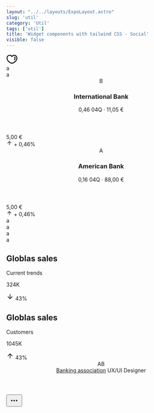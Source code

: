 ```yaml
---
layout: "../../layouts/ExpoLayout.astro"
slug: 'util'
category: 'Util'
tags: ['util']
title: 'Widget components with tailwind CSS - Social'
visible: false
---
```


<article class="border shadow-sm break-inside overflow-hidden relative flex flex-col gap-2 rounded-xl text-sm mb-3 p-3 bg-white dark:bg-gray-950 dark:text-white dark:border-gray-900" data-filter="social">
  <svg data-icon="heart" xmlns="http://www.w3.org/2000/svg" viewBox="0 0 24 24" stroke-width="2" width="30" height="30" class="text-rose-600">
    <path fill="none" stroke="currentColor" d="M16.77,3.41A5.73,5.73,0,0,0,12,6,5.73,5.73,0,0,0,1.5,9.14C1.5,17.73,12,20.59,12,20.59S22.5,17.73,22.5,9.14A5.72,5.72,0,0,0,16.77,3.41Z"></path>
    <path fill="none" stroke="currentColor" d="M16.77,7.23a1.9,1.9,0,0,1,1.91,1.91,6.25,6.25,0,0,1-1.95,4.43"></path>
  </svg>
</article>



<section class="grid grid-cols-2 gap-3 mb-3">
  <article class="border shadow-sm break-inside overflow-hidden relative flex flex-col gap-2 rounded-xl text-sm p-3 bg-white dark:bg-gray-950 dark:text-white dark:border-gray-900" data-filter="social">
    a
  </article>
  <article class="border shadow-sm break-inside overflow-hidden relative flex flex-col gap-2 rounded-xl text-sm p-3 bg-white dark:bg-gray-950 dark:text-white dark:border-gray-900" data-filter="social">
    a
  </article>
</section>




<article class="border shadow-sm break-inside overflow-hidden relative flex flex-col gap-2 rounded-xl text-sm mb-3 p-3 bg-white dark:bg-gray-950 dark:text-white dark:border-gray-900" data-filter="social">
  <section class="h-28 grid grid-cols-9 gap-2 justify-end items-end">
    <div class="rounded-md w-full h-[33%] bg-violet-600"></div>
    <div class="rounded-md w-full h-[58%] bg-emerald-500"></div>
    <div class="rounded-md w-full h-[68%] bg-violet-600"></div>
    <div class="rounded-md w-full h-[50%] bg-emerald-500"></div>
    <div class="rounded-md w-full h-[25%] bg-violet-600"></div>
    <div class="rounded-md w-full h-[40%] bg-emerald-500"></div>
    <div class="rounded-md w-full h-full bg-violet-600"></div>
    <div class="rounded-md w-full h-[81%] bg-emerald-500"></div>
    <div class="rounded-md w-full h-[33%] bg-violet-600"></div>
  </section>
</article>


<article class="break-inside overflow-hidden relative flex items-center gap-2 rounded-xl text-sm mb-3 p-3 bg-gray-100 dark:text-white dark:bg-gray-900" data-filter="social">
  <header class="flex items-center gap-3 flex-1 w-full">
    <span class="w-10 h-10 bg-blue-700 rounded-full flex items-center justify-center text-lg font-bold text-white">B</span>
    <div class="flex flex-col gap-1">
      <h3 class="text-sm font-semibold">International Bank</h3>
      <p class="text-xs text-gray-500">0,46 04Q &middot; 11,05 &euro; </p>
    </div>
  </header>
  <div class="flex flex-col items-end text-xs gap-0.5">
    <span class="font-medium">5,00 &euro;</span>
    <div class="flex items-center gap-0.5 text-xs">
      <svg data-icon="arrow-up" xmlns="http://www.w3.org/2000/svg" viewBox="0 0 24 24" stroke-width="2" width="16" height="16" class="text-green-500">
        <path fill="none" stroke="currentColor" d="M12,19V5"></path>
        <polyline fill="none" stroke="currentColor" points="5 12 12 5 19 12"></polyline>
      </svg>
      <span class="text-green-500">+ 0,46%</span>
    </div>
  </div>
</article>

<article class="break-inside overflow-hidden relative flex items-center gap-2 rounded-xl text-sm mb-3 p-3 bg-violet-200 dark:text-white dark:bg-violet-700/20" data-filter="social">
  <header class="flex items-center gap-3 flex-1 w-full">
    <span class="w-10 h-10 bg-violet-700 rounded-full flex items-center justify-center text-lg font-bold text-white">A</span>
    <div class="flex flex-col gap-0.5">
      <h3 class="text-sm font-semibold">American Bank</h3>
      <p class="text-xs">0,16 04Q &middot; 88,00 &euro; </p>
    </div>
  </header>
  <div class="flex flex-col items-end text-xs gap-0.5">
    <span class="font-medium">5,00 &euro;</span>
    <div class="flex items-center gap-0.5 text-xs h-5 px-1 rounded bg-black/10 dark:bg-white/10">
      <svg data-icon="arrow-up" xmlns="http://www.w3.org/2000/svg" viewBox="0 0 24 24" stroke-width="2" width="16" height="16" class="text-violet-800 dark:text-violet-300">
        <path fill="none" stroke="currentColor" d="M12,19V5"></path>
        <polyline fill="none" stroke="currentColor" points="5 12 12 5 19 12"></polyline>
      </svg>
      <span class="text-violet-800 dark:text-violet-300">+ 0,46%</span>
    </div>
  </div>
</article>


<article class="shadow-sm break-inside rounded p-[2px] mb-3 text-sm bg-gradient-to-r from-pink-500 via-rose-500 to-yellow-500 ark:bg-gray-950 dark:text-white dark:border-gray-900" data-filter="finance">
	<div class="rounded w-full p-3 bg-white dark:bg-gray-950">
		a
	</div>
</article>

<article class="shadow-sm break-inside rounded p-[2px] mb-3 text-sm bg-gradient-to-r from-indigo-500 via-blue-500 to-emerald-500 ark:bg-gray-950 dark:text-white dark:border-gray-900" data-filter="finance">
	<div class="rounded w-full p-3 bg-white dark:bg-gray-950">
		a
	</div>
</article>

<article class="shadow-sm break-inside rounded p-[2px] mb-3 text-sm bg-gradient-to-r from-rose-500 via-amber-500 to-green-500 ark:bg-gray-950 dark:text-white dark:border-gray-900" data-filter="finance">
	<div class="rounded w-full p-3 bg-white dark:bg-gray-950">
		a
	</div>
</article>




<article class="border shadow-sm break-inside overflow-hidden relative flex gap-2 rounded-xl text-sm mb-3 p-3 bg-gradient-to-tr from-green-100 to-amber-50 dark:from-green-500/10 dark:to-amber-500/10 dark:border-gray-900 dark:text-white" data-filter="social">
  <div class="absolute w-14 h-14 bg-gradient-to-tr from-rose-600 to-indigo-500 rounded-full top-2 left-1/2 blur-3xl"></div>
  a
</article>

<article class='border flex flex-row justify-between items-center break-inside rounded-xl gap-2 p-2 mb-3 text-sm bg-white dark:bg-gray-950 dark:border-gray-900' data-filter="finance">
	<section class='flex flex-1 items-start flex-col p-4 gap-1 rounded-lg bg-gray-100 text-black dark:bg-gray-900 dark:text-white'>
    <h2 class="font-bold text-lg leading-6">Globlas sales</h2>
		<p class='text-gray-500 dark:text-gray-400'>Current trends</p>
		<p class='font-semibold text-lg'>324K</p>
		<div class='flex items-center gap-1 py-0.5 px-2 font-medium rounded-md text-[#f4006e] bg-[#f4006e16] dark:bg-[#b2417467]'>
			<svg width='20' height='20' viewBox='0 0 24 24' fill='none' xmlns='http://www.w3.org/2000/svg'>
				<path d='M11,4H13V16L18.5,10.5L19.92,11.92L12,19.84L4.08,11.92L5.5,10.5L11,16V4Z' fill='currentColor' />
			</svg>
			<span>43%</span>
		</div>
	</section>
	<section class='flex flex-1 items-start flex-col p-4 rounded-lg gap-1 bg-transparent text-black dark:text-white'>
    <h2 class="font-bold text-lg leading-6">Globlas sales</h2>
		<p class='text-gray-500 dark:text-gray-400'>Customers</p>
		<p class='font-semibold text-lg'>1045K</p>
		<div class='flex items-center gap-1 py-0.5 px-2 font-medium rounded-md text-[#0ac66b] bg-[#00e1741e]'>
			<svg width='20' height='20' viewBox='0 0 24 24' fill='none' xmlns='http://www.w3.org/2000/svg'>
				<path d='M13,20H11V8L5.5,13.5L4.08,12.08L12,4.16L19.92,12.08L18.5,13.5L13,8V20Z' fill='currentColor' />
			</svg>
			<span>43%</span>
		</div>
	</section>
</article>


<article class="break-inside flex items-center space-x-4 rounded overflow-hidden pr-4 mb-3 text-sm bg-purple-100 dark:bg-purple-500/20 dark:text-white" data-filter="finance">
  <header class="flex-1 flex items-center gap-2 lg:gap-4">
    <div class="flex items-center justify-center w-14 h-14 font-semibold text-lg bg-purple-200 dark:bg-purple-600/50">
      AB
    </div>
    <div class="flex-auto">
      <a href="#" class="font-medium block">Banking association</a>
      <span class="text-xs text-gray-600 dark:text-gray-400">UX/UI Designer</span>
    </div>
  </header>
  <button class="rounded-full flex flex-none items-center justify-center w-8 h-8 transition-all hover:bg-black/10 dark:hover:bg-white/10">
    <svg width="26" height="26" fill="none" stroke-width="2" stroke="currentColor" viewBox="0 0 24 24" xmlns="http://www.w3.org/2000/svg" aria-hidden="true">
      <path stroke-linecap="round" stroke-linejoin="round" d="M6.75 12a.75.75 0 1 1-1.5 0 .75.75 0 0 1 1.5 0ZM12.75 12a.75.75 0 1 1-1.5 0 .75.75 0 0 1 1.5 0ZM18.75 12a.75.75 0 1 1-1.5 0 .75.75 0 0 1 1.5 0Z"></path>
    </svg>
  </button>
</article>